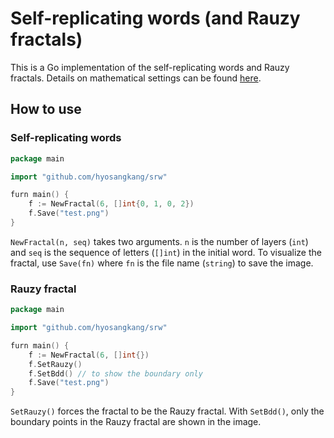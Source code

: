 # Self-replicating words (and Rauzy fractals)

This is a Go implementation of the self-replicating words and Rauzy fractals.
Details on mathematical settings can be found [here](https://arXiv:2308.10213).


## How to use

### Self-replicating words

```go
package main

import "github.com/hyosangkang/srw"

furn main() {
	f := NewFractal(6, []int{0, 1, 0, 2})
	f.Save("test.png")
}
```

`NewFractal(n, seq)` takes two arguments. `n` is the number of layers (`int`) and `seq` is the sequence of letters (`[]int`) in the initial word.
To visualize the fractal, use `Save(fn)` where `fn` is the file name (`string`) to save the image.

### Rauzy fractal

```go
package main

import "github.com/hyosangkang/srw"

furn main() {
	f := NewFractal(6, []int{})
	f.SetRauzy() 
    f.SetBdd() // to show the boundary only
	f.Save("test.png")
}
```

`SetRauzy()` forces the fractal to be the Rauzy fractal. 
With `SetBdd()`, only the boundary points in the Rauzy fractal are shown in the image.
